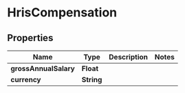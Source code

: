 

# HrisCompensation


## Properties

| Name | Type | Description | Notes |
|------------ | ------------- | ------------- | -------------|
|**grossAnnualSalary** | **Float** |  |  |
|**currency** | **String** |  |  |



